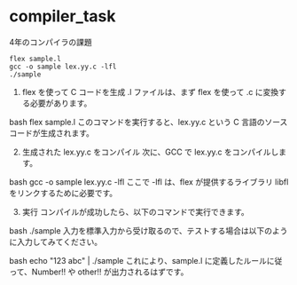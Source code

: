 # compiler_task
4年のコンパイラの課題

```
flex sample.l
gcc -o sample lex.yy.c -lfl
./sample
```

1. flex を使って C コードを生成
.l ファイルは、まず flex を使って .c に変換する必要があります。

bash
flex sample.l
このコマンドを実行すると、lex.yy.c という C 言語のソースコードが生成されます。

2. 生成された lex.yy.c をコンパイル
次に、GCC で lex.yy.c をコンパイルします。

bash
gcc -o sample lex.yy.c -lfl
ここで -lfl は、flex が提供するライブラリ libfl をリンクするために必要です。

3. 実行
コンパイルが成功したら、以下のコマンドで実行できます。

bash
./sample
入力を標準入力から受け取るので、テストする場合は以下のように入力してみてください。

bash
echo "123 abc" | ./sample
これにより、sample.l に定義したルールに従って、Number!! や other!! が出力されるはずです。
